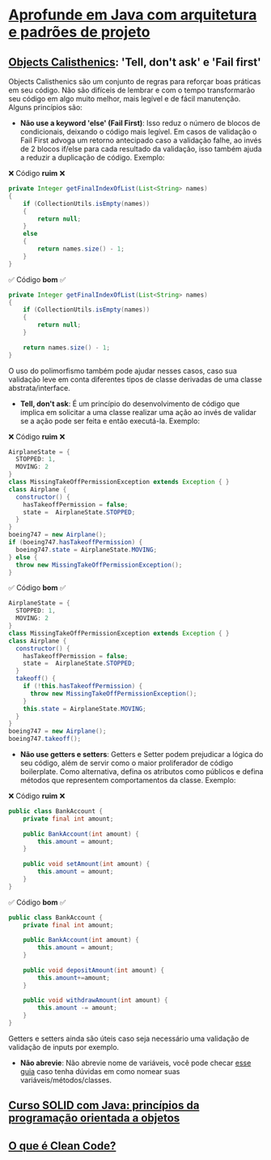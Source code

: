 # [Aprofunde em Java com arquitetura e padrões de projeto](https://cursos.alura.com.br/formacao-arquitetura-design-projetos-java-v142135)

## [Objects Calisthenics](https://developerhandbook.stakater.com/content/architecture/object-calisthenics.html): 'Tell, don't ask' e 'Fail first'

Objects Calisthenics são um conjunto de regras para reforçar boas práticas em seu código. Não são difíceis de lembrar e com o tempo transformarão seu código em algo muito melhor, mais legível e de fácil manutenção. Alguns princípios são:

* **Não use a keyword 'else' (Fail First)**: Isso reduz o número de blocos de condicionais, deixando o código mais legível. Em casos de validação o Fail First advoga um retorno antecipado caso a validação falhe, ao invés de 2 blocos if/else para cada resultado da validação, isso também ajuda a reduzir a duplicação de código. Exemplo:

❌ Código **ruim** ❌
```java
private Integer getFinalIndexOfList(List<String> names)  
{  
    if (CollectionUtils.isEmpty(names))  
    {  
        return null;  
    }  
    else   
	{  
        return names.size() - 1;  
    }  
}
```

✅ Código **bom** ✅
```java
private Integer getFinalIndexOfList(List<String> names)
{
	if (CollectionUtils.isEmpty(names))
	{
		return null;
	}
	
	return names.size() - 1;
}
```

O uso do polimorfismo também pode ajudar nesses casos, caso sua validação leve em conta diferentes tipos de classe derivadas de uma classe abstrata/interface.

* **Tell, don't ask**: É um princípio do desenvolvimento de código que implica em solicitar a uma classe realizar uma ação ao invés de validar se a ação pode ser feita e então executá-la. Exemplo:

❌ Código **ruim** ❌

```java
AirplaneState = {
  STOPPED: 1,
  MOVING: 2
}
class MissingTakeOffPermissionException extends Exception { }
class Airplane {
  constructor() {
    hasTakeoffPermission = false;
    state =  AirplaneState.STOPPED;
  }
}
boeing747 = new Airplane();
if (boeing747.hasTakeoffPermission) {
  boeing747.state = AirplaneState.MOVING;
} else {
  throw new MissingTakeOffPermissionException();
}
```

✅ Código **bom** ✅

```java
AirplaneState = {
  STOPPED: 1,
  MOVING: 2
}
class MissingTakeOffPermissionException extends Exception { }
class Airplane {
  constructor() {
    hasTakeoffPermission = false;
    state =  AirplaneState.STOPPED;
  }
  takeoff() {
    if (!this.hasTakeoffPermission) {
      throw new MissingTakeOffPermissionException();
    }
    this.state = AirplaneState.MOVING;
  }
}
boeing747 = new Airplane();
boeing747.takeoff();
```
* **Não use getters e setters**: Getters e Setter podem prejudicar a lógica do seu código, além de servir como o maior proliferador de código boilerplate. Como alternativa, defina os atributos como públicos e defina métodos que representem comportamentos da classe. Exemplo:

❌ Código **ruim** ❌

```java
public class BankAccount {
    private final int amount;
	
	public BankAccount(int amount) {
		this.amount = amount;
	}
	
    public void setAmount(int amount) {
        this.amount = amount;
    }
}
```

✅ Código **bom** ✅
```java
public class BankAccount {
    private final int amount;
	
	public BankAccount(int amount) {
		this.amount = amount;
	}
	
    public void depositAmount(int amount) {
        this.amount+=amount;
    }
	
	public void withdrawAmount(int amount) {
		this.amount -= amount;
	}
}
```

Getters e setters ainda são úteis caso seja necessário uma validação de validação de inputs por exemplo.

* **Não abrevie**: Não abrevie nome de variáveis, você pode checar [esse guia](https://williamdurand.fr/2012/01/24/designing-software-by-naming-things/) caso tenha dúvidas em como nomear suas variáveis/métodos/classes.

## [Curso SOLID com Java: princípios da programação orientada a objetos](./SOLID-CleanArchitecture/)

## [O que é Clean Code?](https://www.alura.com.br/artigos/o-que-e-clean-code?_gl=1*t4uo97*_ga*NDg0MzUxNTMuMTY5NDgxOTI2OQ..*_ga_1EPWSW3PCS*MTY5NzUxMTQ0Mi41LjEuMTY5NzUxMTQ4Mi4wLjAuMA..*_fplc*Q2hkS2E2azUyaGxGZXJhdTJiYkR0YldTVE5CQmFabThPWFZWOTFLY2tnTWJPYm5DdWk1bEJTZFpySHNVZWQlMkJXbnhHV0hCOWJtYU1LNTh0U0cwR0tLZTJpSERsazN2TWtxQ2oxallCaEtldTklMkZuM1laZU1oTiUyQnUxb0JZdlJ3JTNEJTNE)
